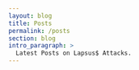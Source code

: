 ```yaml
---
layout: blog
title: Posts
permalink: /posts
section: blog
intro_paragraph: >
  Latest Posts on Lapsus$ Attacks.
---
```

